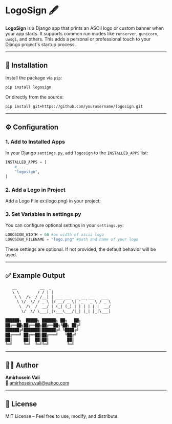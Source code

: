 # LogoSign 🖋️

**LogoSign** is a Django app that prints an ASCII logo or custom banner when your app starts. It supports common run modes like `runserver`, `gunicorn`, `uwsgi`, and others. This adds a personal or professional touch to your Django project's startup process.

---

## 🔧 Installation

Install the package via `pip`:

```bash
pip install logosign
```

Or directly from the source:

```bash
pip install git+https://github.com/yourusername/logosign.git
```

---

## ⚙️ Configuration

### 1. Add to Installed Apps

In your Django `settings.py`, add `logosign` to the `INSTALLED_APPS` list:

```python
INSTALLED_APPS = [
    # ...
    "logosign",
]
```

### 2. Add a Logo in Project

Add a Logo File ex:(logo.png) in your project:


### 3. Set Variables in settings.py

You can configure optional settings in your `settings.py`:

```python
LOGOSIGN_WIDTH = 60 #as width of ascii logo 
LOGOSIGN_FILENAME = "logo.png" #path and name of your logo
```

These settings are optional. If not provided, the default behavior will be used.

---


## ✅ Example Output

```txt
   __          __  _                            
   \ \        / / | |                           
    \ \  /\  / /__| | ___ ___  _ __ ___   ___   
     \ \/  \/ / _ \ |/ __/ _ \| '_ ` _ \ / _ \  
      \  /\  /  __/ | (_| (_) | | | | | |  __/  
       \/  \/ \___|_|\___\___/|_| |_| |_|\___|  
```

```txt
██████╗  █████╗ ██████╗ ██╗   ██╗
██╔══██╗██╔══██╗██╔══██╗╚██╗ ██╔╝
██████╔╝███████║██████╔╝ ╚████╔╝ 
██╔═══╝ ██╔══██║██╔═══╝   ╚██╔╝  
██║     ██║  ██║██║        ██║   
╚═╝     ╚═╝  ╚═╝╚═╝        ╚═╝   
```
---

## 🙋‍♂️ Author

**Amirhosein Vali**  
📧 [amirhosein.vali@yahoo.com](mailto:amirhosein.vali@yahoo.com)

---

## 📃 License

MIT License – Feel free to use, modify, and distribute.

